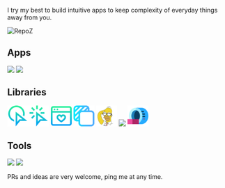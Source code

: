 I try my best to build intuitive apps to keep complexity of everyday things away from you.

![RepoZ](https://raw.githubusercontent.com/awaescher/RepoZ/master/_doc/Banner.png)

## Apps
<a title="RepoZ
A zero-conf git repository hub for Windows and macOS" alt="RepoZ" href="https://github.com/awaescher/RepoZ"><img src="https://github.com/awaescher/RepoZ/blob/master/_res/Icon.png" width="48"/></a> <a title="Fusion++
A modern alternative to the Microsoft Assembly Binding Log Viewer" alt="Fusion++" href="https://github.com/awaescher/Fusion"><img src="https://github.com/awaescher/Fusion/blob/master/_res/app256.png" width="48"/></a>

## Libraries
<a title="FluentDragDrop
The sexiest Drag&Drop for WinForms on this planet." alt="FluentDragDrop" href="https://github.com/awaescher/FluentDragDrop"><img src="https://github.com/awaescher/FluentDragDrop/blob/master/doc/FluentDragDrop.png" width="48"/><a title="FluentDragDrop.Effects
Smooth UI effects to FluentDragDrop" alt="FluentDragDrop.Effects" href="https://github.com/awaescher/FluentDragDrop"><img src="https://github.com/awaescher/FluentDragDrop/blob/master/doc/FluentDragDrop.Effects.png" width="48"/></a> <a title="FluentTransitions
Smooth UI animations & transitions for .NET" alt="FluentTransitions" href="https://github.com/awaescher/FluentTransitions"><img src="https://github.com/awaescher/FluentTransitions/blob/master/doc/FluentTransitions.png" width="48"/></a> <a title="Vibrancy.Forms
Blur and Vibrancy effects for iOS and iPadOS with Xamarin.Forms" alt="Vibrancy.Forms" href="https://github.com/awaescher/Vibrancy.Forms"><img src="https://github.com/awaescher/Vibrancy.Forms/blob/master/docs/Vibrancy.Forms.png" width="48"/></a> <a title="ObviousAwait
Expressive aliases to ConfigureAwait(true) and ConfigureAwait(false)" alt="ObviousAwait" href="https://github.com/awaescher/ObviousAwait"><img src="https://github.com/awaescher/ObviousAwait/blob/master/docs/ObviousAwait.png" width="48"/></a> <a title="quic#
A simple scripting app using an abstracted C# scripting engine with Roslyn, ScriptCs or CodeDom" alt="quic#" href="https://github.com/awaescher/quicsharp"><img src="https://github.com/awaescher/quicsharp/blob/master/app128.png" width="48"/></a> <a title="WinFormsCT
The one and only computer tomographer for Windows Forms user interfaces" alt="WinFormsCT" href="https://github.com/awaescher/WinFormsCT"><img src="https://github.com/awaescher/WinFormsCT/blob/master/_img/AppIcon256.png" width="48"/></a>

## Tools
<a title="PathEd
A deployable tool to add or remove values from the Windows PATH variable" alt="PathEd" href="https://github.com/awaescher/PathEd"><img src="https://github.com/awaescher/PathEd/blob/master/PathEd/app.ico" width="48"/></a> <a title="SendKeys
A deployable tool to send key input per command line." alt="SendKeys" href="https://github.com/awaescher/SendKeys"><img src="https://github.com/awaescher/SendKeys/blob/master/SendKeys/keyboard_key_right.ico" width="48"/></a>

PRs and ideas are very welcome, ping me at any time.
